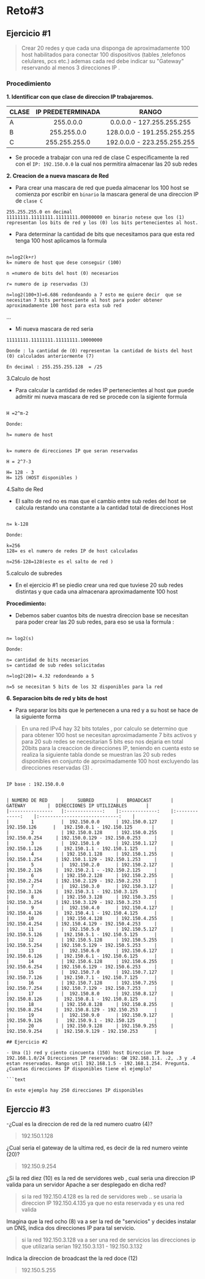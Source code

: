 # Reto#3

## Ejercicio #1

> Crear 20 redes y que cada una disponga de aproximadamente 100 host habilitados para conectar 100 dispositivos (tables ,telefonos celulares, pcs etc.) ademas cada red debe indicar su "Gateway" reservando al menos 3 direcciones IP .

### Procedimiento

  **1.  Identificar con que clase de direccion IP trabajaremos.**

 **CLASE**  |**IP PREDETERMINADA**  | **RANGO** |
|:------------- |:---------------:| :-------------:|
| A         | 255.0.0.0       |0.0.0.0 - 127.255.255.255      |
| B        | 255.255.0.0       |  128.0.0.0 - 191.255.255.255   |
| C         |255.255.255.0       | 192.0.0.0 - 223.255.255.255       |

- Se procede a trabajar con una red de clase C especificamente la red con el `IP: 192.150.0.0`  la cual nos permitira almacenar las 20 sub redes

**2.  Creacion de a nueva mascara de Red**

- Para crear una mascara de red que pueda almacenar los 100 host se comienza  por escribir en `binario` la mascara general de una direccion IP de `clase C`

```
255.255.255.0 en decimal 
11111111.11111111.11111111.00000000 en binario notese que los (1) representan los bits de red y los (0) los bits pertenecientes al host.
```

- Para determinar la cantidad de bits que necesitamos para que esta red tenga 100 host aplicamos la formula

```text

n=log2(k+r) 
k= numero de host que dese conseguir (100)

n =numero de bits del host (0) necesarios 

r= numero de ip reservadas (3)

n=log2(100+3)=6.686 redondeando a 7 esto me quiere decir  que se necesitan 7 bits perteneciente al host para poder obtener aproximadamente 100 host para esta sub red 
```
...
- Mi nueva mascara de red seria

```text
11111111.11111111.11111111.10000000

Donde : la cantidad de (0) representan la cantidad de bists del host (0) calculados anteriormente (7)

En decimal : 255.255.255.128  = /25

```

 3.Calculo de host

- Para calcular la cantidad de redes IP pertenecientes al host que puede admitir mi nueva mascara de red se procede con la sigiente formula

```

H =2^m-2

Donde:

h= numero de host 


k= numero de direcciones IP que seran reservadas

H = 2^7-3

H= 128 - 3
H= 125 (HOST disponibles )
```

4.Salto de Red

- El salto de red no es mas que el cambio entre sub redes del host se calcula restando una constante a la cantidad total de direcciones Host

```text

n= k-128

Donde:

k=256
128= es el numero de redes IP de host calculadas 

n=256-128=128(este es el salto de red )
```

5.calculo de subredes

- En el ejercicio #1 se piedio crear una red que tuviese 20 sub redes distintas y que cada una almacenara aproximadamente 100 host

**Procedimiento:**

- Debemos saber  cuantos bits de nuestra direccion base se necesitan para poder crear las 20 sub redes, para eso se usa la formula :

```text

n= log2(s)

Donde:

n= cantidad de bits necesarios 
s= cantidad de sub redes solicitadas 

n=log2(20)= 4.32 redondeando a 5

n=5 se necesitan 5 bits de los 32 disponibles para la red 

```

**6. Separacion bits de red y bits de host**

- Para separar los bits que le pertenecen a una red y a su host se hace de la siguiente forma

> En una red IPv4 hay 32 bits totales , por calculo se determino que para obtener 100 host se necesitan aproximadamente 7 bits activos y para 20 sub redes se necesitarian 5 bits eso nos dejaria en total 20bits para la creaccion de direcciones IP, teniendo en cuenta esto se realiza la siguiente tabla donde se muestran las 20 sub redes disponibles en conjunto de aproximadamente 100 host excluyendo las direcciones reservadas (3) .

```TABLE

IP base : 192.150.0.0


| NUMERO DE RED  	|     SUBRED    	|   BROADCAST   	|    GATEWAY    	|  DIRECCIONES IP UTILIZABLES   	|
|----------------	|:-------------:	|:-------------:	|:-------------:	|:-----------------------------:	|
|        1       	|  192.150.0.0  	| 192.150.0.127 	|  192.150.126  	|   192.150.0.1 - 192.150.125   	|
|        2       	| 192.150.0.128 	| 192.150.0.255 	| 192.150.0.254 	| 192.150.0.129 - 192.150.0.253 	|
|        3       	|  192.150.1.0  	| 192.150.1.127 	| 192.150.1.126 	|  192.150.1.1 - 192.150.1.125  	|
|        4       	| 192.150.1.128 	| 192.150.1.255 	| 192.150.1.254 	| 192.150.1.129 - 192.150.1.253 	|
|        5       	|  192.150.2.0  	| 192.150.2.127 	| 192.150.2.126 	|  192.150.2.1 - -192.150.2.125 	|
|        6       	| 192.150.2.128 	| 192.150.2.255 	| 192.150.2.254 	| 192.150.2.129 - 192.150.2.253 	|
|        7       	|  192.150.3.0  	| 192.150.3.127 	| 192.150.3.126 	|  192.150.3.1 - 192.150.3.125  	|
|        8       	| 192.150.3.128 	| 192.150.3.255 	| 192.150.3.254 	| 192.150.3.129 - 192.150.3.253 	|
|        9       	|  192.150.4.0  	| 192.150.4.127 	| 192.150.4.126 	|  192.150.4.1 - 192.150.4.125  	|
|       10       	| 192.150.4.128 	| 192.150.4.255 	| 192.150.4.254 	| 192.150.4.129 - 192.150.4.253 	|
|       11       	|  192.150.5.0  	| 192.150.5.127 	| 192.150.5.126 	|  192.150.5.1 - 192.150.5.125  	|
|       12       	| 192.150.5.128 	| 192.150.5.255 	| 192.150.5.254 	| 192.150.5.129 - 192.150.5.253 	|
|       13       	|  192.150.6.0  	| 192.150.6.127 	| 192.150.6.126 	|  192.150.6.1 - 192.150.6.125  	|
|       14       	| 192.150.6.128 	| 192.150.6.255 	| 192.150.6.254 	| 192.150.6.129 - 192.150.6.253 	|
|       15       	|  192.150.7.0  	| 192.150.7.127 	| 192.150.7.126 	|  192.150.7.1 - 192.150.7.125  	|
|       16       	| 192.150.7.128 	| 192.150.7.255 	| 192.150.7.254 	| 192.150.7.129 - 192.150.7.253 	|
|       17       	|  192.150.8.0  	| 192.150.8.127 	| 192.150.8.126 	|  192.150.8.1 - 192.150.8.125  	|
|       18       	| 192.150.8.128 	| 192.150.8.255 	| 192.150.8.254 	|  192.150.8.129 - 192.150.253  	|
|       19       	|  192.150.9.0  	| 192.150.9.127 	| 192.150.9.126 	|   192.150.9.1 - 192.150.125   	|
|       20       	| 192.150.9.128 	| 192.150.9.255 	| 192.150.9.254 	|  192.150.9.129 - 192.150.253  	|

## Ejercicio #2

- Una (1) red y ciento cincuenta (150) host Direccion IP base 192.168.1.0/24 Direcciones IP reservadas: GW 192.168.1.1. .2, .3 y .4 estan reservadas. Rango util 192.168.1.5 - 192.168.1.254. Pregunta. ¿Cuantas direcciones IP disponibles tiene el ejemplo?

```text

En este ejemplo hay 250 direcciones IP disponibles 

```

## Ejerccio #3

-¿Cual es la direccion de red de la red numero cuatro (4)?

> 192.150.1.128

¿Cual seria el gateway de la ultima red, es decir de la red numero veinte (20)?

> 192.150.9.254


¿Si la red diez (10) es la red de servidores web , cual seria una direccion IP valida para un servidor Apache a ser desplegado en dicha red?

> si la red 192.150.4.128 es la red de servidores web .. se usaria la direccion IP 192.150.4.135 ya que no esta reservada y es una red valida

Imagina que la red ocho (8) va a ser la red de "servicios" y decides instalar un DNS, indica dos direcciones IP para tal servicio.

>si la red 192.150.3.128 va  a ser una red de servicios las direcciones ip que utilizaria serian 192.150.3.131 - 192.150.3.132

Indica la direccion de broadcast the la red doce (12)

> 192.150.5.255

